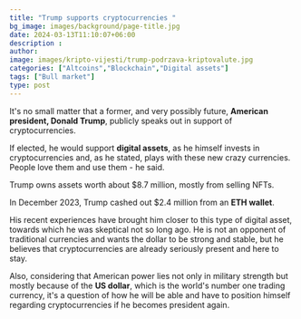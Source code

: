 ```yaml
---
title: "Trump supports cryptocurrencies "
bg_image: images/background/page-title.jpg
date: 2024-03-13T11:10:07+06:00
description :
author: 
image: images/kripto-vijesti/trump-podrzava-kriptovalute.jpg
categories: ["Altcoins","Blockchain","Digital assets"]
tags: ["Bull market"]
type: post
---
```

It's no small matter that a former, and very possibly future, **American president, Donald Trump**, publicly speaks out in support of cryptocurrencies.

If elected, he would support **digital assets**, as he himself invests in cryptocurrencies and, as he stated, plays with these new crazy currencies. People love them and use them - he said. 

Trump owns assets worth about $8.7 million, mostly from selling NFTs. 

In December 2023, Trump cashed out $2.4 million from an **ETH wallet**. 

His recent experiences have brought him closer to this type of digital asset, towards which he was skeptical not so long ago. He is not an opponent of traditional currencies and wants the dollar to be strong and stable, but he believes that cryptocurrencies are already seriously present and here to stay.

Also, considering that American power lies not only in military strength but mostly because of the **US dollar**, which is the world's number one trading currency, it's a question of how he will be able and have to position himself regarding cryptocurrencies if he becomes president again.












